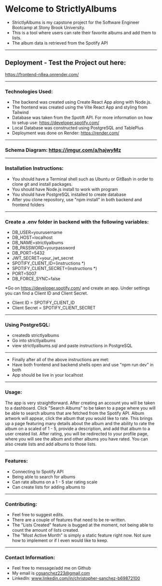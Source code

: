 # Welcome to StrictlyAlbums
- StrictlyAlbums is my capstone project for the Software Engineer Bootcamp at Stony Brook University.
- This is a tool where users can rate their favorite albums and add them to lists.
- The album data is retrieved from the Spotify API

-------------------------------------------------------------
## Deployment - Test the Project out here:
https://frontend-n8ea.onrender.com/


-------------------------------------------------------------
### Technologies Used:
- The backend was created using Create React App along with Node.js.
- The frontend was created using the Vite React App and styling from Tailwind
- Database was taken from the Spotift API. For more information on how to setup use: https://developer.spotify.com/
- Local Database was constructed using PostgreSQL and TablePlus
- Deployment was done on Render: https://render.com/


-------------------------------------------------------------
### Schema Diagram: https://imgur.com/a/hajwyMz


-------------------------------------------------------------
### Installation Instructions:
- You should have a Terminal shell such as Ubuntu or GitBash in order to clone git and install packages.
- You should have Node.js install to work with program
- You should have PostgreSQL installed to create database
- After you clone repository, use "npm install" in both backend and frontend folders

-------------------------------------------------------------
### Create a .env folder in backend with the following variables:
- DB_USER=yourusername
- DB_HOST=localhost
- DB_NAME=strictlyalbums
- DB_PASSWORD=yourpassword
- DB_PORT=5432
- JWT_SECRET=your_jwt_secret
- SPOTIFY_CLIENT_ID=(instructions *)
- SPOTIFY_CLIENT_SECRET=(instructions *)
- PORT=5007
- DB_FORCE_SYNC=false

*Go on https://developer.spotify.com/ and create an app. Under settings you can find a Client ID and Client Secret. 
- Client ID = SPOTIFY_CLIENT_ID
- Client Secret = SPOTIFY_CLIENT_SECRET

-------------------------------------------------------------
### Using PostgreSQL:
- createdb strictlyalbums
- Go into strictlyalbums
- view strictlyalbums.sql and paste instructions in PostgreSQL


-------------------------------------------------------------
- Finally after all of the above instructions are met:
- Have both frontend and backend shells open and use "npm run dev" in both
- App should be live in your localhost


-------------------------------------------------------------
### Usage:
The app is very straightforward. After creating an account you will be taken to a dashboard. Click "Search Albums" to be taken to a page where you will be able to search albums that are fetched from the Spotify API. Album artwork will appear, click the album that you would like to rate. This brings up a page featuring many details about the album and the ability to rate the album on a scaled of 1 - 5, provide a description, and add that album to a user created list. After rating, you will be redirected to your profile page, where you will see the album and other albums you have rated. You can also create lists and add albums to those lists.



-------------------------------------------------------------
### Features:
- Connecting to Spotify API
- Being able to search for albums
- Can rate albums on a 1 - 5 star rating scale
- Can create lists for adding albums to



-------------------------------------------------------------
### Contributing:
- Feel free to suggest edits.
- There are a couple of features that need to be re-written.
- The "Lists Created" feature is bugged at the moment, not being able to count the amount of lists created.
- The "Most Active Month" is simply a static feature right now. Not sure how to implement or if I even would like to keep.


-------------------------------------------------------------
### Contact Information:
- Feel free to message/add me on Github
- My email is cgsanchez223@gmail.com
- LinkedIn: www.linkedin.com/in/christopher-sanchez-b69872100
